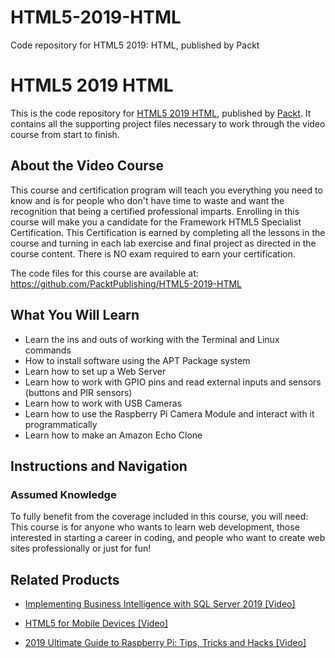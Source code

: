 # HTML5-2019-HTML
Code repository for HTML5 2019: HTML, published by Packt
# HTML5 2019 HTML
This is the code repository for [HTML5 2019 HTML](https://www.packtpub.com/application-development/2019-ultimate-guide-raspberry-pi-tips-tricks-and-hacks-video?utm_source=github&utm_medium=repository&utm_campaign=9781838559540), published by [Packt](https://www.packtpub.com/?utm_source=github). It contains all the supporting project files necessary to work through the video course from start to finish.
## About the Video Course
This course and certification program will teach you everything you need to know and is for people who don't have time to waste and want the recognition that being a certified professional imparts. Enrolling in this course will make you a candidate for the Framework HTML5 Specialist Certification. This Certification is earned by completing all the lessons in the course and turning in each lab exercise and final project as directed in the course content. There is NO exam required to earn your certification. 

The code files for this course are available at: https://github.com/PacktPublishing/HTML5-2019-HTML


<H2>What You Will Learn</H2>
<DIV class=book-info-will-learn-text>
<UL>
<LI>Learn the ins and outs of working with the Terminal and Linux commands 
<LI>How to install software using the APT Package system 
<LI>Learn how to set up a Web Server 
<LI>Learn how to work with GPIO pins and read external inputs and sensors (buttons and PIR sensors) 
<LI>Learn how to work with USB Cameras 
<LI>Learn how to use the Raspberry Pi Camera Module and interact with it programmatically 
<LI>Learn how to make an Amazon Echo Clone </LI></UL></DIV>

## Instructions and Navigation
### Assumed Knowledge
To fully benefit from the coverage included in this course, you will need:<br/>
This course is for anyone who wants to learn web development, those interested in starting a career in coding, and people who want to create web sites professionally or just for fun!


## Related Products
* [Implementing Business Intelligence with SQL Server 2019 [Video]](https://www.packtpub.com/application-development/2019-ultimate-guide-raspberry-pi-tips-tricks-and-hacks-video?utm_source=github&utm_medium=repository&utm_campaign=9781838559540)

* [HTML5 for Mobile Devices [Video]](https://www.packtpub.com/application-development/2019-ultimate-guide-raspberry-pi-tips-tricks-and-hacks-video?utm_source=github&utm_medium=repository&utm_campaign=9781838559540)

* [2019 Ultimate Guide to Raspberry Pi: Tips, Tricks and Hacks [Video]](https://www.packtpub.com/application-development/2019-ultimate-guide-raspberry-pi-tips-tricks-and-hacks-video?utm_source=github&utm_medium=repository&utm_campaign=9781838559540)

